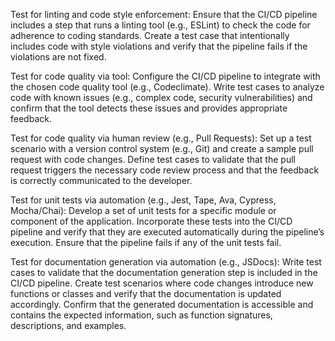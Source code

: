 Test for linting and code style enforcement:
Ensure that the CI/CD pipeline includes a step that runs a linting tool (e.g., ESLint) to check the code for adherence to coding standards.
Create a test case that intentionally includes code with style violations and verify that the pipeline fails if the violations are not fixed.

Test for code quality via tool:
Configure the CI/CD pipeline to integrate with the chosen code quality tool (e.g., Codeclimate).
Write test cases to analyze code with known issues (e.g., complex code, security vulnerabilities) and confirm that the tool detects these issues and provides appropriate feedback.

Test for code quality via human review (e.g., Pull Requests):
Set up a test scenario with a version control system (e.g., Git) and create a sample pull request with code changes.
Define test cases to validate that the pull request triggers the necessary code review process and that the feedback is correctly communicated to the developer.

Test for unit tests via automation (e.g., Jest, Tape, Ava, Cypress, Mocha/Chai):
Develop a set of unit tests for a specific module or component of the application.
Incorporate these tests into the CI/CD pipeline and verify that they are executed automatically during the pipeline’s execution.
Ensure that the pipeline fails if any of the unit tests fail.

Test for documentation generation via automation (e.g., JSDocs):
Write test cases to validate that the documentation generation step is included in the CI/CD pipeline.
Create test scenarios where code changes introduce new functions or classes and verify that the documentation is updated accordingly.
Confirm that the generated documentation is accessible and contains the expected information, such as function signatures, descriptions, and examples.